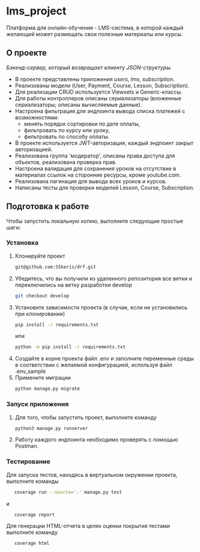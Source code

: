# lms_project
Платформа для онлайн-обучения - LMS-система, в которой каждый желающий может размещать свои полезные материалы или курсы.

<!-- ABOUT THE PROJECT -->
## О проекте
*Бэкенд-сервер, который возвращает клиенту JSON-структуры.*

- В проекте представлены приложения *users*, *lms*, *subscription*.
- Реализованы модели (User, Payment, Course, Lesson, Subscription).
- Для реализации CRUD используется Viewsets и Generic-классы.
- Для работы контроллеров описаны сериализаторы (вложенные сериализаторы; описаны вычисляемые данные).
- Настроена фильтрация для эндпоинта вывода списка платежей с возможностями:
  - менять порядок сортировки по дате оплаты,
  - фильтровать по курсу или уроку,
  - фильтровать по способу оплаты.
- В проекте используется JWT-авторизация, каждый эндпоинт закрыт авторизацией.
- Реализована группа 'модератор', описаны права доступа для объектов, реализована проверка прав.
- Настроена валидация для сохранения уроков на отсутствие в материалах ссылок на сторонние ресурсы, кроме youtube.com.
- Реализована пагинация для вывода всех уроков и курсов.
- Написаны тесты для проверки моделей Lesson, Course, Subscription.


<!-- GETTING STARTED -->
## Подготовка к работе

Чтобы запустить локальную копию, выполните следующие простые шаги:

### Установка

1. Клонируйте проект
   ```sh
   git@github.com:SSkeris/drf.git
   ```
2. Убедитесь, что вы получили из удаленного репозитория все ветки и переключились на ветку разработки develop
   ```sh
   git checkout develop
   ```
3. Установите зависимости проекта (в случае, если не установились при клонировании)
   ```sh
   pip install -r requirements.txt
   ```
   или
   ```sh
   python -m pip install -r requirements.txt
   ```
4. Создайте в корне проекта файл .env и заполните переменные среды в соответствии с желаемой конфигурацией, используя файл .env_sample
5. Примените миграции
   ```sh
   python manage.py migrate
   ```

### Запуск приложения
1. Для того, чтобы запустить проект, выполните команду
   ```sh
   python3 manage.py runserver
   ```
2. Работу каждого эндпоинта необходимо проверять с помощью Postman.


### Тестирование
Для запуска тестов, находясь в виртуальном окружении проекта, выполните команды
```sh
   coverage run --source='.' manage.py test
   ```
и
```sh
   coverage report
   ```
Для генерации HTML-отчета в целях оценки покрытия тестами выполните команду
```sh
   coverage html
   ```